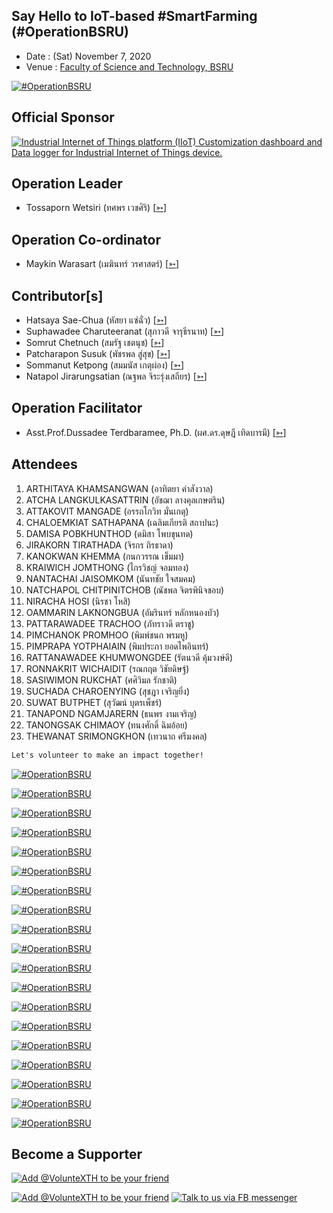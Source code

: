 ## Say Hello to IoT-based #SmartFarming (#OperationBSRU)

+ Date : (Sat) November 7, 2020
+ Venue : [Faculty of Science and Technology, BSRU](http://sci.bsru.ac.th/)

[![](/OperationBSRU/pic/AfterTheMatch1.jpg "#OperationBSRU")](https://www.facebook.com/hashtag/OperationBSRU)

## Official Sponsor
[![](OperationBSRU/pic/senses-logo.png "Industrial Internet of Things platform (IIoT) Customization dashboard and Data logger for Industrial Internet of Things device.")](https://www.sensesiot.com/)

## Operation Leader
+ Tossaporn Wetsiri (ทศพร เวชศิริ) [[➳](https://www.facebook.com/wetsiri)]

## Operation Co-ordinator
+ Maykin Warasart (เมฆินทร์ วรศาสตร์) [[➳](http://mk.in.th)]

## Contributor[s]
+ Hatsaya Sae-Chua (หัสยา แซ่ฉั่ว) [[➳](https://www.facebook.com/profile.php?id=100005176634024)]
+ Suphawadee Charuteeranat (สุภาวดี จารุธีรนาท) [[➳](https://www.facebook.com/thdeemiss03)]
+ Somrut Chetnuch (สมรัฐ เชตนุช) [[➳](https://www.facebook.com/somrut.chetnuch)]
+ Patcharapon Susuk (พัชรพล สู่สุข) [[➳](https://www.facebook.com/Forestwick)]
+ Sommanut Ketpong (สมมนัส เกตุผ่อง) [[➳](https://www.facebook.com/tong.ketpong)]
+ Natapol Jirarungsatian (ณฐพล จิระรุ่งเสถียร) [[➳](https://web.facebook.com/profile.php?id=100000170964455)]

## Operation Facilitator
+ Asst.Prof.Dussadee Terdbaramee, Ph.D. (ผศ.ดร.ดุษฎี เทิดบารมี) [[➳](https://www.facebook.com/dussadee.tredbaramee)]

## Attendees
1. ARTHITAYA KHAMSANGWAN (อาทิตยา คำสังวาล) <!--- [[Cert](OperationBSRU/attendance/VXOpBSRU-20201107-ARTHITAYA-KHAMSANGWAN.pdf)] -->
1. ATCHA LANGKULKASATTRIN (อัชฌา ลางคุลเกษตริน)
1. ATTAKOVIT MANGADE (อรรถโกวิท มั่นเกตุ)
1. CHALOEMKIAT SATHAPANA (เฉลิมเกียรติ สถาปนะ)
1. DAMISA POBKHUNTHOD (ดมิสา โพบขุนทด)
1. JIRAKORN TIRATHADA (จิรกร ถิรธาดา)
1. KANOKWAN KHEMMA (กนกวรรณ เข็มมา)
1. KRAIWICH JOMTHONG (ไกรวิชญ์ จอมทอง)
1. NANTACHAI JAISOMKOM (นันทชัย ใจสมคม)
1. NATCHAPOL CHITPINITCHOB (ณัชพล จิตรพินิจชอบ)
1. NIRACHA HOSI (นิรชา โหสิ)
1. OAMMARIN LAKNONGBUA (อัมรินทร์ หลักหนองบัว)
1. PATTARAWADEE TRACHOO (ภัทราวดี ตราชู)
1. PIMCHANOK PROMHOO (พิมพ์ชนก พรมหู)
1. PIMPRAPA YOTPHAIAIN (พิมประภา ยอดไพอินทร์)
1. RATTANAWADEE KHUMWONGDEE (รัตนวดี คุ้มวงษ์ดี)
1. RONNAKRIT WICHAIDIT (รณกฤต วิชัยดิษฐ์)
1. SASIWIMON RUKCHAT (ศศิวิมล รักชาติ)
1. SUCHADA CHAROENYING (สุชฎา เจริญยิ่ง)
1. SUWAT BUTPHET (สุวัฒน์ บุตรเพ็ชร์)
1. TANAPOND NGAMJARERN (ธนพร งามเจริญ)
1. TANONGSAK CHIMAOY (ทนงศักดิ์ ฉิมอ้อย)
1. THEWANAT SRIMONGKHON (เทวนาถ ศรีมงคล)

```markdown
Let's volunteer to make an impact together!
```

[![](/OperationBSRU/pic/AfterTheMatch9.jpg "#OperationBSRU")](https://www.facebook.com/hashtag/OperationBSRU)

[![](/OperationBSRU/pic/01.jpg "#OperationBSRU")](https://www.facebook.com/hashtag/OperationBSRU)

[![](/OperationBSRU/pic/02.jpg "#OperationBSRU")](https://www.facebook.com/hashtag/OperationBSRU)

[![](/OperationBSRU/pic/07.jpg "#OperationBSRU")](https://www.facebook.com/hashtag/OperationBSRU)

[![](/OperationBSRU/pic/10.jpg "#OperationBSRU")](https://www.facebook.com/hashtag/OperationBSRU)

[![](/OperationBSRU/pic/11.jpg "#OperationBSRU")](https://www.facebook.com/hashtag/OperationBSRU)

[![](/OperationBSRU/pic/12.jpg "#OperationBSRU")](https://www.facebook.com/hashtag/OperationBSRU)

[![](/OperationBSRU/pic/13.jpg "#OperationBSRU")](https://www.facebook.com/hashtag/OperationBSRU)

[![](/OperationBSRU/pic/14.jpg "#OperationBSRU")](https://www.facebook.com/hashtag/OperationBSRU)

[![](/OperationBSRU/pic/15.jpg "#OperationBSRU")](https://www.facebook.com/hashtag/OperationBSRU)

[![](/OperationBSRU/pic/26.jpg "#OperationBSRU")](https://www.facebook.com/hashtag/OperationBSRU)

[![](/OperationBSRU/pic/28.jpg "#OperationBSRU")](https://www.facebook.com/hashtag/OperationBSRU)

[![](/OperationBSRU/pic/30.jpg "#OperationBSRU")](https://www.facebook.com/hashtag/OperationBSRU)

[![](/OperationBSRU/pic/44.jpg "#OperationBSRU")](https://www.facebook.com/hashtag/OperationBSRU)

[![](/OperationBSRU/pic/50.jpg "#OperationBSRU")](https://www.facebook.com/hashtag/OperationBSRU)

[![](/OperationBSRU/pic/58.jpg "#OperationBSRU")](https://www.facebook.com/hashtag/OperationBSRU)

[![](/OperationBSRU/pic/60.jpg "#OperationBSRU")](https://www.facebook.com/hashtag/OperationBSRU)

[![](/OperationBSRU/pic/70.jpg "#OperationBSRU")](https://www.facebook.com/hashtag/OperationBSRU)

[![](/OperationBSRU/pic/82.jpg "#OperationBSRU")](https://www.facebook.com/hashtag/OperationBSRU)

## Become a Supporter

[![](https://scdn.line-apps.com/n/line_add_friends/btn/en.png "Add @VolunteXTH to be your friend")](https://lin.ee/cnIgUj4)

[![](/@VolunteXTH.png "Add @VolunteXTH to be your friend")](https://line.me/R/ti/p/@voluntex)
[![](/fb-m.png "Talk to us via FB messenger")](https://m.me/VolunteXTH)
